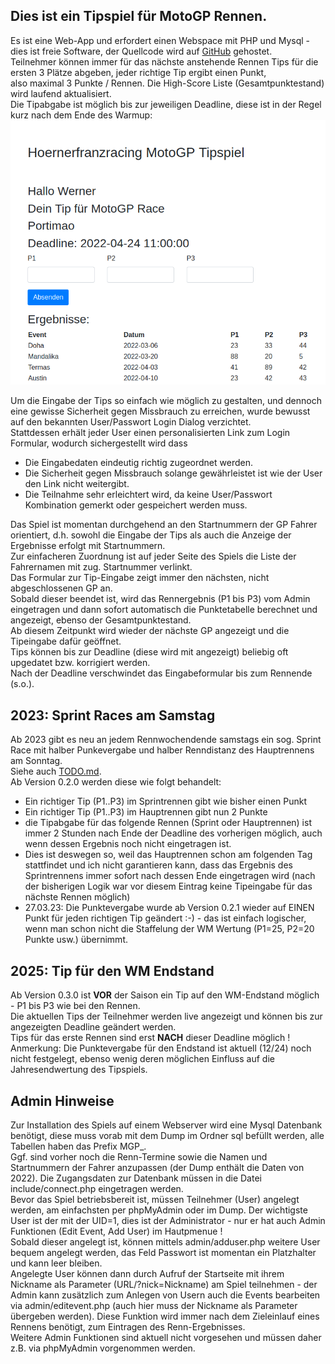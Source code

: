 ## Dies ist ein Tipspiel für MotoGP Rennen.
Es ist eine Web-App und erfordert einen Webspace mit PHP und Mysql - 
dies ist freie Software, der Quellcode wird auf <a href="https://github.com/wernerjoss/MotoGP" target="_blank">GitHub</a> gehostet.  
Teilnehmer können immer für das nächste anstehende Rennen Tips für die ersten 3 Plätze abgeben, jeder richtige Tip ergibt einen Punkt,   
also maximal 3 Punkte / Rennen. Die High-Score Liste (Gesamtpunktestand) wird laufend aktualisiert.  
Die Tipabgabe ist möglich bis zur jeweiligen Deadline, diese ist in der Regel kurz nach dem Ende des Warmup:  
![](./assets/img/ksnip_20220424-092122.png)

Um die Eingabe der Tips so einfach wie möglich zu gestalten, und dennoch eine gewisse Sicherheit gegen Missbrauch zu
erreichen, wurde bewusst auf den bekannten User/Passwort Login Dialog verzichtet.  
Stattdessen erhält jeder User einen personalisierten Link zum Login Formular, wodurch sichergestellt wird dass

- Die Eingabedaten eindeutig richtig zugeordnet werden.
- Die Sicherheit gegen Missbrauch solange gewährleistet ist wie der User den Link nicht weitergibt.
- Die Teilnahme sehr erleichtert wird, da keine User/Passwort Kombination gemerkt oder gespeichert werden muss.
  
Das Spiel ist momentan durchgehend an den Startnummern der GP Fahrer orientiert, d.h. sowohl die Eingabe der Tips als auch die
Anzeige der Ergebnisse erfolgt mit Startnummern.  
Zur einfacheren Zuordnung ist auf jeder Seite des Spiels die Liste der Fahrernamen mit zug. Startnummer verlinkt.  
Das Formular zur Tip-Eingabe zeigt immer den nächsten, nicht abgeschlossenen GP an.  
Sobald dieser beendet ist, wird das Rennergebnis (P1 bis P3) vom Admin eingetragen und dann sofort automatisch die Punktetabelle
berechnet und angezeigt, ebenso der Gesamtpunktestand.  
Ab diesem Zeitpunkt wird wieder der nächste GP angezeigt und die Tipeingabe dafür geöffnet.  
Tips können bis zur Deadline (diese wird mit angezeigt) beliebig oft upgedatet bzw. korrigiert werden.  
Nach der Deadline verschwindet das Eingabeformular bis zum Rennende (s.o.).

## 2023: Sprint Races am Samstag
Ab 2023 gibt es neu an jedem Rennwochendende samstags ein sog. Sprint Race mit halber Punkevergabe und halber Renndistanz des Hauptrennens am Sonntag.  
Siehe auch [TODO.md](./TODO.md).  
Ab Version 0.2.0 werden diese wie folgt behandelt:
- Ein richtiger Tip (P1..P3) im Sprintrennen gibt wie bisher einen Punkt
- Ein richtiger Tip (P1..P3) im Hauptrennen gibt nun 2 Punkte
- die Tipabgabe für das folgende Rennen (Sprint oder Hauptrennen) ist immer 2 Stunden nach Ende der Deadline des vorherigen möglich, auch wenn dessen Ergebnis noch nicht eingetragen ist.
- Dies ist deswegen so, weil das Hauptrennen schon am folgenden Tag stattfindet und ich nicht garantieren kann, dass das Ergebnis des Sprintrennens immer sofort nach dessen Ende eingetragen wird (nach der bisherigen Logik war vor diesem Eintrag keine Tipeingabe für das nächste Rennen möglich)
- 27.03.23: Die Punktevergabe wurde ab Version 0.2.1 wieder auf EINEN Punkt für jeden richtigen Tip geändert :-) - das ist einfach logischer, wenn man schon nicht die Staffelung der WM Wertung (P1=25, P2=20 Punkte usw.) übernimmt.

## 2025: Tip für den WM Endstand
Ab Version 0.3.0 ist **VOR** der Saison ein Tip auf den WM-Endstand möglich - P1 bis P3 wie bei den Rennen.  
Die aktuellen Tips der Teilnehmer werden live angezeigt und können bis zur angezeigten Deadline geändert werden.  
Tips für das erste Rennen sind erst **NACH** dieser Deadline möglich !  
Anmerkung: Die Punktevergabe für den Endstand ist aktuell (12/24) noch nicht festgelegt, ebenso wenig deren möglichen Einfluss auf die Jahresendwertung des Tipspiels.

## Admin Hinweise
Zur Installation des Spiels auf einem Webserver wird eine Mysql Datenbank benötigt, diese muss vorab mit dem Dump im Ordner sql
befüllt werden, alle Tabellen haben das Prefix MGP_.  
Ggf. sind vorher noch die Renn-Termine sowie die Namen und Startnummern der Fahrer anzupassen (der Dump enthält die Daten von 2022).
Die Zugangsdaten zur Datenbank müssen in die Datei include/connect.php eingetragen werden.  
Bevor das Spiel betriebsbereit ist, müssen Teilnehmer (User) angelegt werden, am einfachsten per phpMyAdmin oder im Dump.
Der wichtigste User ist der mit der UID=1, dies ist der Administrator - nur er hat auch Admin Funktionen (Edit Event, Add User) im Hautpmenue !  
Sobald dieser angelegt ist, können mittels admin/adduser.php weitere User bequem angelegt werden, das Feld Passwort ist momentan ein Platzhalter
und kann leer bleiben.  
Angelegte User können dann durch Aufruf der Startseite mit ihrem Nickname als Parameter (URL/?nick=Nickname) am Spiel teilnehmen - der Admin kann zusätzlich zum Anlegen von Usern auch die Events bearbeiten via admin/editevent.php (auch hier muss der Nickname als Parameter übergeben werden).
Diese Funktion wird immer nach dem Zieleinlauf eines Rennens benötigt, zum Eintragen des Renn-Ergebnisses.  
Weitere Admin Funktionen sind aktuell nicht vorgesehen und müssen daher z.B. via phpMyAdmin vorgenommen werden.
